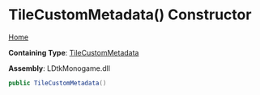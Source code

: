 # TileCustomMetadata\(\) Constructor

[Home](../../../README.md)

**Containing Type**: [TileCustomMetadata](../README.md)

**Assembly**: LDtkMonogame\.dll

```csharp
public TileCustomMetadata()
```

